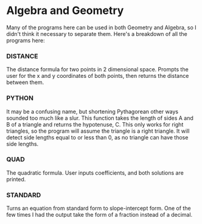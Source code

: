 # Algebra and Geometry
Many of the programs here can be used in both Geometry and Algebra, so I
didn't think it necessary to separate them. Here's a breakdown of all the
programs here:

### DISTANCE
The distance formula for two points in 2 dimensional space. Prompts the
user for the x and y coordinates of both points, then returns the distance
between them.

### PYTHON
It may be a confusing name, but shortening Pythagorean other ways sounded
too much like a slur. This function takes the length of sides A and B of
a triangle and returns the hypotenuse, C. This only works for right 
triangles, so the program will assume the triangle is a right triangle. 
It will detect side lengths equal to or less than 0, as no triangle can 
have those side lengths. 

### QUAD
The quadratic formula. User inputs coefficients, and both solutions are
printed. 

### STANDARD
Turns an equation from standard form to slope-intercept form. One of the
few times I had the output take the form of a fraction instead of a
decimal. 